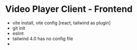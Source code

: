 
# Video Player Client - Frontend

- vite install, vite config [react, tailwind as plugin]
- git init
- eslint
- tailwind 4.0 has no config file
- 
